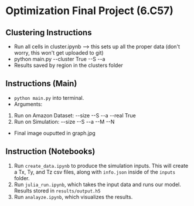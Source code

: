 # Optimization Final Project (6.C57)

## Clustering Instructions
- Run all cells in cluster.ipynb --> this sets up all the proper data (don't worry, this won't get uploaded to git)
- python main.py --cluster True --S --a 
- Results saved by region in the clusters folder

## Instructions (Main)
- `python main.py` into terminal.
- Arguments:
1. Run on Amazon Dataset: --size --S --a --real True
2. Run on Simulation: --size --S --a --M --N
- Final image ouputted in graph.jpg

## Instruction (Notebooks)
1. Run `create_data.ipynb` to produce the simulation inputs. This will create a Tx, Ty, and Tz csv files, along with `info.json` inside of the `inputs` folder. 
2. Run `julia_run.ipynb`, which takes the input data and runs our model. Results stored in `results/output.h5`
3. Run `analayze.ipynb`, which visualizes the results. 
